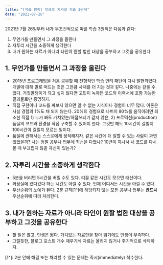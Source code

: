 ```yaml
---
title: "[학습 방략] 앞으로 지켜낼 학습 3원칙"
date: "2021-07-26"
---
```


2021년 7월 26일부터 내가 무조건적으로 따를 학습 3원칙은 다음과 같다:

1. 무언가를 만들면서 그 과정을 올린다
2. 자투리 시간을 소중하게 생각한다
3. 내가 원하는 자료가 아니라 타인이 원할 법한 대상을 공부하고 그것을 공유한다

## 1. 무언가를 만들면서 그 과정을 올린다

- 2015년 프로그래밍을 처음 공부할 때 전형적인 학습 안티 패턴이 다시 발현되었다. 개발에 대해 말로 떠드는 것은 그만큼 사채를 더 지는 것과 같다. 나중에는 갚을 수 없다. 거짓말쟁이가 되고 싶지 않다면 고민이 녹아든 코드와 이력서에 포함 가능한 결과물로만 증명하자.
- 직접 구현이나 코드를 짜보지 않으면 알 수 없는 지식이나 경험이 너무 많다. 이론은 사실 경험의 1%도 채 되지 않는다. 20%의 경험으로 나머지 80%를 움직이려면 최소한 직접 1) 누가 봐도 가치있는/허접쓰레기 같지 않은, 2) 프로덕션(production) 품질의 코드와 환경을 직접 구축할 수 있어야 한다. 그것만 해도 10시간이 걸릴지 100시간이 걸릴지 모르는 일이다.
- 품질에 관해서는 스스로에게 정직해지자. 같은 시간에 더 잘할 수 있는 사람이 과연 없었을까? 나는 정말 공부나 업무에 최선을 다했나? 10년이 지나서 내 코드를 다시 볼 때 부끄럽지 않을 자신이 있는가?

## 2. 자투리 시간을 소중하게 생각한다

- 5분을 버리면 5시간을 버릴 수도 있다. 티끌 같은 시간도 모으면 태산이다.
- 화장실에 왔다갔다 하는 시간도 아낄 수 있다. 언제 어디서든 시간을 아낄 수 있다.
- 우선순위의 노예가 된다. 2분 규칙[1^]에 해당되지 않는 모든 공부나 업무는 **반드시** 우선순위에 따라 처리한다.

## 3. 내가 원하는 자료가 아니라 타인이 원할 법한 대상을 공부하고 그것을 공유한다

- 할 일은 많고, 인생은 짧다. 가치있는 자료만을 찾아 읽기에도 인생이 부족하다.
- 그럴듯한, 블로그 포스트 개수 채우기식 자료는 올리지 않거나 주기적으로 삭제하자.

[1^]: 2분 안에 해결 또는 처리할 수 있는 문제는 즉시(immediately) 착수한다.
